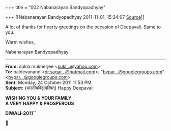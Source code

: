 +++
title = "002 Nabanarayan Bandyopadhyay"

+++
[[Nabanarayan Bandyopadhyay	2011-11-01, 15:24:07 [Source](https://groups.google.com/g/bvparishat/c/QRiN3vz05Dw)]]



A lot of thanks for hearty greetings on the occasion of Deepavali. Same to you.  

  

Warm wishes,  

Nabanarayan Bandyopadhyay

  

------------------------------------------------------------------------

**From:** sukla mukherjee \<[sukl...@yahoo.com]()\>  
**To:** baldevanand \<[dr.sagar...@hotmail.com]()\>; "[bvpar...@googlegroups.com]()" \<[bvpar...@googlegroups.com]()\>  
**Sent:** Monday, 24 October 2011 11:53 PM  
**Subject:** {भारतीयविद्वत्परिषत्} Happy Deepavali  
  

**WISHING YOU & YOUR FAMILY   
**A VERY HAPPY & PROSPEROUS****

**DIWALI-2011``**



